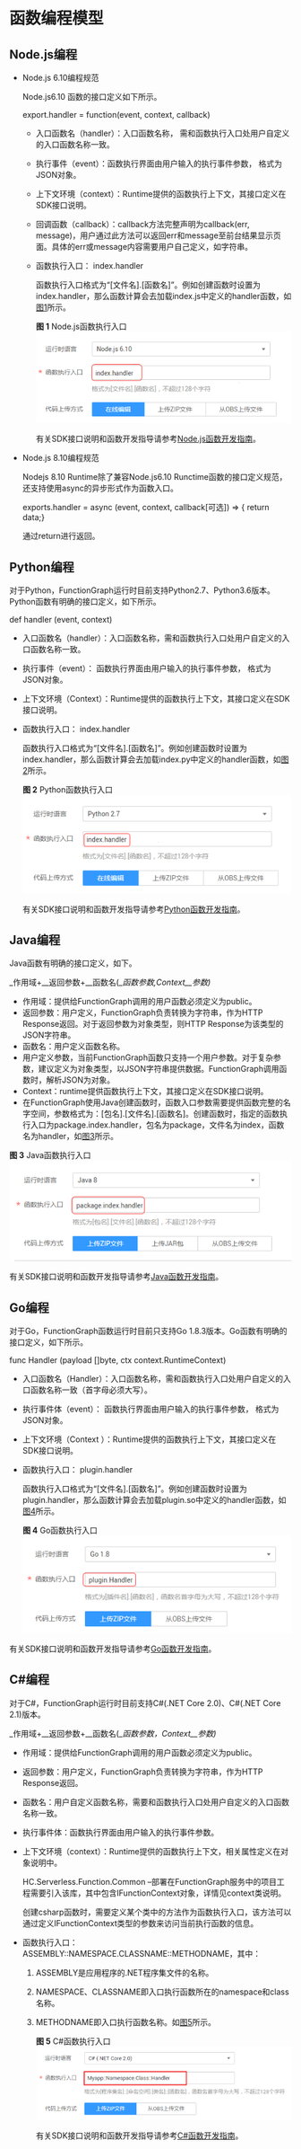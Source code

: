 # 函数编程模型<a name="functiongraph_01_0151"></a>

## Node.js编程<a name="section50364206152927"></a>

-   Node.js 6.10编程规范

    Node.js6.10 函数的接口定义如下所示。

    export.handler = function\(event, context, callback\)

    -   入口函数名（handler）：入口函数名称， 需和函数执行入口处用户自定义的入口函数名称一致。
    -   执行事件（event）：函数执行界面由用户输入的执行事件参数， 格式为JSON对象。
    -   上下文环境（context）：Runtime提供的函数执行上下文，其接口定义在SDK接口说明。
    -   回调函数（callback）：callback方法完整声明为callback\(err, message\)，用户通过此方法可以返回err和message至前台结果显示页面。具体的err或message内容需要用户自己定义，如字符串。
    -   函数执行入口： index.handler

        函数执行入口格式为“\[文件名\].\[函数名\]”。例如创建函数时设置为index.handler，那么函数计算会去加载index.js中定义的handler函数，如[图1](#fig5634113654215)所示。

        **图 1**  Node.js函数执行入口<a name="fig5634113654215"></a>  
        ![](figures/Node-js函数执行入口.png "Node-js函数执行入口")

        有关SDK接口说明和函数开发指导请参考[Node.js函数开发指南](http://support.huaweicloud.com/devg-functiongraph/functiongraph_02_0410.html)。


-   Node.js 8.10编程规范

    Nodejs 8.10 Runtime除了兼容Node.js6.10 Runctime函数的接口定义规范，还支持使用async的异步形式作为函数入口。

    exports.handler = async \(event, context, callback\[可选\]\) =\> \{ return data;\}

    通过return进行返回。


## Python编程<a name="section22202226153048"></a>

对于Python，FunctionGraph运行时目前支持Python2.7、Python3.6版本。Python函数有明确的接口定义，如下所示。

def handler \(event, context\)

-   入口函数名（handler）：入口函数名称，需和函数执行入口处用户自定义的入口函数名称一致。
-   执行事件（event）： 函数执行界面由用户输入的执行事件参数， 格式为JSON对象。
-   上下文环境（Context）：Runtime提供的函数执行上下文，其接口定义在SDK接口说明。
-   函数执行入口： index.handler

    函数执行入口格式为“\[文件名\].\[函数名\]”。例如创建函数时设置为index.handler，那么函数计算会去加载index.py中定义的handler函数，如[图2](#fig42021810124314)所示。

    **图 2**  Python函数执行入口<a name="fig42021810124314"></a>  
    ![](figures/Python函数执行入口.png "Python函数执行入口")

    有关SDK接口说明和函数开发指导请参考[Python函数开发指南](http://support.huaweicloud.com/devg-functiongraph/functiongraph_02_0420.html)。


## Java编程<a name="section26451673153849"></a>

Java函数有明确的接口定义，如下。

_作用域+__返回参数+__函数名\(__函数参数,Context__参数\)_

-   作用域：提供给FunctionGraph调用的用户函数必须定义为public。
-   返回参数：用户定义，FunctionGraph负责转换为字符串，作为HTTP Response返回。对于返回参数为对象类型，则HTTP Response为该类型的JSON字符串。
-   函数名：用户定义函数名称。
-   用户定义参数，当前FunctionGraph函数只支持一个用户参数。对于复杂参数，建议定义为对象类型，以JSON字符串提供数据。FunctionGraph调用函数时，解析JSON为对象。
-   Context：runtime提供函数执行上下文，其接口定义在SDK接口说明。
-   在FunctionGraph使用Java创建函数时，函数入口参数需要提供函数完整的名字空间，参数格式为：\[包名\].\[文件名\].\[函数名\]。创建函数时，指定的函数执行入口为package.index.handler，包名为package，文件名为index，函数名为handler，如[图3](#fig13482817134413)所示。

**图 3**  Java函数执行入口<a name="fig13482817134413"></a>  
![](figures/Java函数执行入口.png "Java函数执行入口")

有关SDK接口说明和函数开发指导请参考[Java函数开发指南](http://support.huaweicloud.com/devg-functiongraph/functiongraph_02_0430.html)。

## Go编程<a name="section48913061154635"></a>

对于Go，FunctionGraph函数运行时目前只支持Go 1.8.3版本。Go函数有明确的接口定义，如下所示。

func Handler \(payload \[\]byte, ctx context.RuntimeContext\)

-   入口函数名（Handler）：入口函数名称，需和函数执行入口处用户自定义的入口函数名称一致（首字母必须大写）。
-   执行事件体（event）： 函数执行界面由用户输入的执行事件参数， 格式为JSON对象。
-   上下文环境（Context ）：Runtime提供的函数执行上下文，其接口定义在SDK接口说明。
-   函数执行入口： plugin.handler

    函数执行入口格式为“\[文件名\].\[函数名\]”。例如创建函数时设置为plugin.handler，那么函数计算会去加载plugin.so中定义的handler函数，如[图4](#fig1177123124511)所示。

    **图 4**  Go函数执行入口<a name="fig1177123124511"></a>  
    ![](figures/Go函数执行入口.png "Go函数执行入口")


有关SDK接口说明和函数开发指导请参考[Go函数开发指南](http://support.huaweicloud.com/devg-functiongraph/functiongraph_02_0440.html)。

## C\#编程<a name="section193311126344"></a>

对于C\#，FunctionGraph运行时目前支持C\#\(.NET Core 2.0\)、C\#\(.NET Core 2.1\)版本。

_作用域+__返回参数+__函数名\(__函数参数，Context__参数\)_

-   作用域：提供给FunctionGraph调用的用户函数必须定义为public。
-   返回参数：用户定义，FunctionGraph负责转换为字符串，作为HTTP Response返回。
-   函数名：用户自定义函数名称，需要和函数执行入口处用户自定义的入口函数名称一致。
-   执行事件体：函数执行界面由用户输入的执行事件参数。
-   上下文环境（context）：Runtime提供的函数执行上下文，相关属性定义在对象说明中。

    HC.Serverless.Function.Common –部署在FunctionGraph服务中的项目工程需要引入该库，其中包含IFunctionContext对象，详情见context类说明。

    创建csharp函数时，需要定义某个类中的方法作为函数执行入口，该方法可以通过定义IFunctionContext类型的参数来访问当前执行函数的信息。

-   函数执行入口：ASSEMBLY::NAMESPACE.CLASSNAME::METHODNAME，其中：
    1.  ASSEMBLY是应用程序的.NET程序集文件的名称。
    2.  NAMESPACE、CLASSNAME即入口执行函数所在的namespace和class名称。
    3.  METHODNAME即入口执行函数名称。如[图5](#fig117881533124217)所示。

        **图 5**  C\#函数执行入口<a name="fig117881533124217"></a>  
        ![](figures/C-函数执行入口.png "C-函数执行入口")

        有关SDK接口说明和函数开发指导请参考[C\#函数开发指南](https://support.huaweicloud.com/devg-functiongraph/functiongraph_02_0450.html)。



